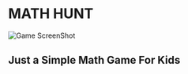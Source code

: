 # MATH HUNT

![Game ScreenShot](https://i.imgur.com/ZEuyyVT.png)

## Just a Simple Math Game For Kids
